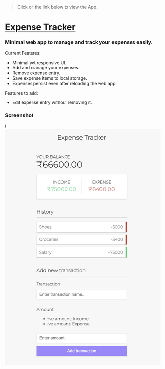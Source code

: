> Click on the link below to view the App.

# [Expense Tracker]()
### Minimal web app to manage and track your expenses easily.

Current Features:
* Minimal yet responsive UI.
* Add and manage your expenses.
* Remove expense entry.
* Save expense items to local storage.
* Expenses persist even after reloading the web app.

Features to add:
* Edit expense entry without removing it.

### Screenshot
!![Stills](./Screenshot.png)